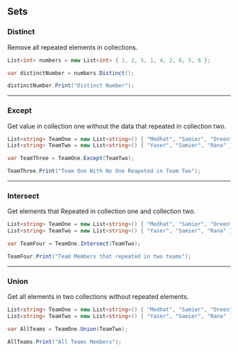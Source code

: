 ## Sets

### Distinct

Remove all repeated elements in collections.

```csharp
List<int> numbers = new List<int> { 1, 2, 5, 1, 4, 2, 6, 5, 6 };

var distinctNumber = numbers.Distinct();

distinctNumber.Print("Distinct Number");
```

---

### Except

Get value in collection one without the data that repeated in collection two.

```csharp
List<string> TeamOne = new List<string>() { "Medhat", "Samier", "Oreen" };
List<string> TeamTwo = new List<string>() { "Yaser", "Samier", "Rana" };

var TeamThree = TeamOne.Except(TeamTwo);

TeamThree.Print("Team One With No One Reapeted in Team Two");
```

---

### Intersect

Get elements that Repeated in collection one and collection two.

```csharp
List<string> TeamOne = new List<string>() { "Medhat", "Samier", "Oreen" };
List<string> TeamTwo = new List<string>() { "Yaser", "Samier", "Rana" };

var TeamFour = TeamOne.Intersect(TeamTwo);

TeamFour.Print("Team Members that repeated in two teams");
```

---

### Union

Get all elements in two collections without repeated elements.

```csharp
List<string> TeamOne = new List<string>() { "Medhat", "Samier", "Oreen" };
List<string> TeamTwo = new List<string>() { "Yaser", "Samier", "Rana" };

var AllTeams = TeamOne.Union(TeamTwo);

AllTeams.Print("All Teams Members");
```